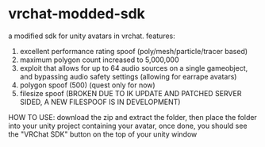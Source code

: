 # vrchat-modded-sdk
a modified sdk for unity avatars in vrchat.
features:
1. excellent performance rating spoof (poly/mesh/particle/tracer based)
2. maximum polygon count increased to 5,000,000
3. exploit that allows for up to 64 audio sources on a single gameobject, and bypassing audio safety settings (allowing for earrape avatars)
4. polygon spoof (500) (quest only for now)
5. filesize spoof (BROKEN DUE TO IK UPDATE AND PATCHED SERVER SIDED, A NEW FILESPOOF IS IN DEVELOPMENT)

HOW TO USE: download the zip and extract the folder, then place the folder into your unity project containing your avatar, once done, you should see the "VRChat SDK" button on the top of your unity window

